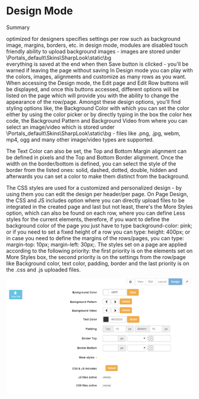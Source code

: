 # Design Mode

Summary

optimized for designers
specifies settings per row such as background image, margins, borders, etc.
in design mode, modules are disabled
touch friendly
ability to upload background images - images are stored under \Portals\_default\Skins\SharpLook\static\bg\
everything is saved at the end when then Save button is clicked - you'll be warned if leaving the page without saving
In Design mode you can play with the colors, images, alignments and customize as many rows as you want. When accessing the Design mode, the Edit page and Edit Row buttons will be displayed, and once this buttons accessed, different options will be listed on the page which will provide you with the ability to change the appearance of the row/page. Amongst these design options, you'll find styling options like, the Background Color with which you can set the color either by using the color picker or by directly typing in the box the color hex code, the Background Pattern and Background Video from where you can select an image/video which is stored under \Portals\_default\Skins\SharpLook\static\bg - files like .png, .jpg, webm, mp4, ogg and many other image/video types are supported. 

The Text Color can also be set, the Top and Bottom Margin alignment can be defined in pixels and the Top and Bottom Border alignment. Once the width on the border/bottom is defined, you can select the style of the border from the listed ones: solid, dashed, dotted, double, hidden and afterwards you can set a color to make them distinct from the background. 

The CSS styles are used for a customized and personalized design - by using them you can edit the design per header/per page. On Page Design, the CSS and JS includes option where you can directly upload files to be integrated in the created page and last but not least, there's the More Styles option, which can also be found on each row, where you can define Less styles for the current elements, therefore, if you want to define the background color of the page you just have to type background-color: pink; or if you need to set a fixed height of a row you can type: height: 400px; or in case you need to define the margins of the rows/pages, you can type: margin-top: 10px; margin-left: 30px;. The styles set on a page are applied according to the following priority: the first priority is on the elements set on More Styles box, the second priority is on the settings from the row/page like Background color, text color, padding, border and the last priority is on the .css and .js uploaded files.

![](edit.page.png)